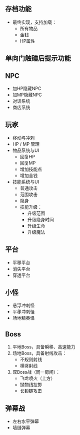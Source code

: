 ## 存档功能
- 最终实现，支持加载：
  - 所有物品
  - 金钱
  - HP属性

## 单向门触碰后提示功能

## NPC
- 加HP隐藏NPC
- 加MP隐藏NPC
- 对话系统
- 商店系统

## 玩家
- 移动与冲刺
- HP / MP 管理
- 物品系统与UI  
  - 回复HP  
  - 回复MP  
  - 增加技能点  
  - 增加金钱
- 技能系统与UI  
  - 普通攻击  
  - 范围攻击  
  - 隐身  
  - 技能升级：  
    - 升级范围  
    - 升级隐身时间  
    - 升级生命  
    - 升级魔法

## 平台
- 平移平台
- 消失平台
- 穿透平台

## 小怪
- 悬浮冲刺怪
- 平移冲刺怪
- 场地精英怪

## Boss
1. 平地Boss，具备瞬移、高速能力
2. 场地Boss，具备射线攻击：  
   - 不规则射线  
   - 横竖射线
3. 双Boss战（同一房间）：  
   - 飞龙喷火（上方）  
   - 抛物线投掷  
   - 长锁链攻击

## 弹幕战
- 左右水平弹幕
- 墙缝弹幕
